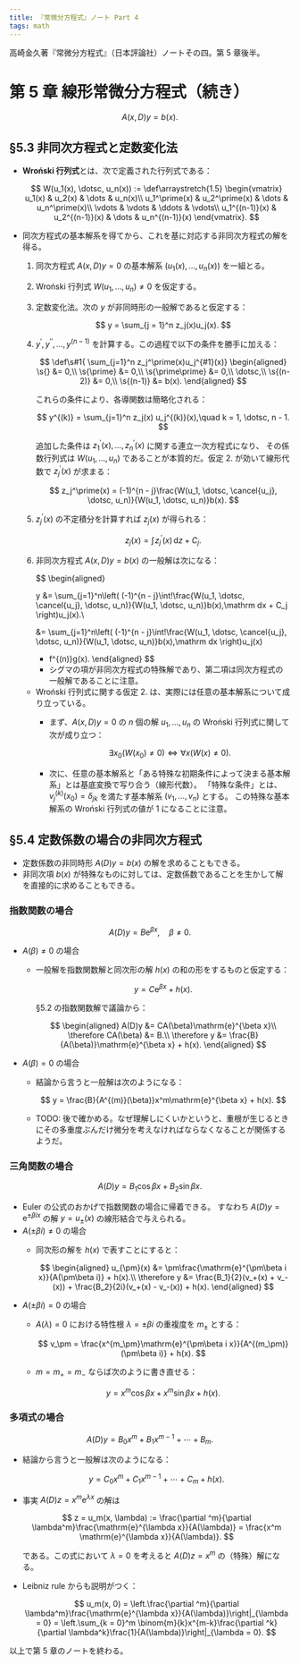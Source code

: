 ```yaml
---
title: 『常微分方程式』ノート Part 4
tags: math
---
```


高崎金久著『常微分方程式』（日本評論社）ノートその四。第 5 章後半。

# 第 5 章 線形常微分方程式（続き）

$$
A(x, D)y = b(x).
$$

## §5.3 非同次方程式と定数変化法

* **Wroński 行列式**とは、次で定義された行列式である：

  $$
  W(u_1(x), \dotsc, u_n(x)) :=
  \def\arraystretch{1.5}
  \begin{vmatrix}
      u_1(x) & u_2(x) & \dots & u_n(x)\\
      u_1^\prime(x) & u_2^\prime(x) & \dots & u_n^\prime(x)\\
      \vdots & \vdots & \ddots & \vdots\\
      u_1^{(n-1)}(x) & u_2^{(n-1)}(x) & \dots & u_n^{(n-1)}(x)
  \end{vmatrix}.
  $$

* 同次方程式の基本解系を得てから、これを基に対応する非同次方程式の解を得る。
  1. 同次方程式 $A(x, D)y = 0$ の基本解系 $(u_1(x), \dotsc, u_n(x))$ を一組とる。
  2. Wroński 行列式 $W(u_1, \dotsc, u_n) \ne 0$ を仮定する。
  3. 定数変化法。次の $y$ が非同時形の一般解であると仮定する：

     $$
     y = \sum_{j = 1}^n z_j(x)u_j(x).
     $$

  4. $y^\prime, y^{\prime\prime}, \dotsc, y^{(n-1)}$ を計算する。この過程で以下の条件を勝手に加える：

     $$
     \def\s#1{ \sum_{j=1}^n z_j^\prime(x)u_j^{#1}(x)}
     \begin{aligned}
     \s{} &= 0,\\
     \s{\prime} &= 0,\\
     \s{\prime\prime} &= 0,\\
     \dotsc,\\
     \s{(n-2)} &= 0,\\
     \s{(n-1)} &= b(x).
     \end{aligned}
     $$

     これらの条件により、各導関数は簡略化される：

     $$
     y^{(k)} = \sum_{j=1}^n z_j(x) u_j^{(k)}(x),\quad k = 1, \dotsc, n - 1.
     $$

     追加した条件は $z_1^\prime(x), \dotsc, z_n^\prime(x)$ に関する連立一次方程式になり、
     その係数行列式は $W(u_1, \dotsc, u_n)$ であることが本質的だ。仮定 2. が効いて線形代数で $z_j^\prime(x)$ が求まる：

     $$
     z_j^\prime(x) = (-1)^{n - j}\frac{W(u_1, \dotsc, \cancel{u_j}, \dotsc, u_n)}{W(u_1, \dotsc, u_n)}b(x).
     $$

  5. $z_j^\prime(x)$ の不定積分を計算すれば $z_j(x)$ が得られる：

     $$
     z_j(x) = \int\!z_j^\prime(x)\,\mathrm dz + C_j.
     $$

  6. 非同次方程式 $A(x, D)y = b(x)$ の一般解は次になる：

     $$
     \begin{aligned}

     y &= \sum_{j=1}^n\left(
       (-1)^{n - j}\int\!\frac{W(u_1, \dotsc, \cancel{u_j}, \dotsc, u_n)}{W(u_1, \dotsc, u_n)}b(x)\,\mathrm dx + C_j
       \right)u_j(x).\\

       &= \sum_{j=1}^n\left(
       (-1)^{n - j}\int\!\frac{W(u_1, \dotsc, \cancel{u_j}, \dotsc, u_n)}{W(u_1, \dotsc, u_n)}b(x)\,\mathrm dx
       \right)u_j(x)
       + f^{(n)}g(x).
     \end{aligned}
     $$

     * シグマの項が非同次方程式の特殊解であり、第二項は同次方程式の一般解であることに注意。
  * Wroński 行列式に関する仮定 2. は、実際には任意の基本解系について成り立っている。
    * まず、$A(x, D)y = 0$ の $n$ 個の解 $u_1, \dotsc, u_n$ の Wroński 行列式に関して次が成り立つ：

      $$
      \exists x_0(W(x_0) \ne 0) \iff \forall x(W(x) \ne 0).
      $$

    * 次に、任意の基本解系と「ある特殊な初期条件によって決まる基本解系」とは基底変換で写り合う（線形代数）。
      「特殊な条件」とは、$v_j^{(k)}(x_0) = \delta_{jk}$ を満たす基本解系 $(v_1, \dotsc, v_n)$ とする。
      この特殊な基本解系の Wroński 行列式の値が 1 になることに注意。

## §5.4 定数係数の場合の非同次方程式

* 定数係数の非同時形 $A(D)y = b(x)$ の解を求めることもできる。
* 非同次項 $b(x)$ が特殊なものに対しては、定数係数であることを生かして解を直接的に求めることもできる。

### 指数関数の場合

$$
A(D)y = B \mathrm{e}^{\beta x}, \quad \beta \ne 0.
$$

* $A(\beta) \ne 0$ の場合
  * 一般解を指数関数解と同次形の解 $h(x)$ の和の形をするものと仮定する：

    $$
    y = C \mathrm{e}^{\beta x} + h(x).
    $$

    §5.2 の指数関数解で議論から：

    $$
    \begin{aligned}
    A(D)y &= CA(\beta)\mathrm{e}^{\beta x}\\
    \therefore CA(\beta) &= B.\\
    \therefore y &= \frac{B}{A(\beta)}\mathrm{e}^{\beta x} + h(x).
    \end{aligned}
    $$

* $A(\beta) = 0$ の場合
  * 結論から言うと一般解は次のようになる：

    $$
    y = \frac{B}{A^{(m)}(\beta)}x^m\mathrm{e}^{\beta x} + h(x).
    $$

  * TODO: 後で確かめる。なぜ理解しにくいかというと、重根が生じるときにその多重度ぶんだけ微分を考えなければならなくなることが関係するようだ。

### 三角関数の場合

$$
A(D)y = B_1\cos \beta x + B_2 \sin \beta x.
$$

* Euler の公式のおかげで指数関数の場合に帰着できる。
  すなわち $A(D)y = \mathrm{e}^{\pm\beta i x}$ の解 $y = u_{\pm}(x)$ の線形結合で与えられる。
* $A(\pm\beta i) \ne 0$ の場合
  * 同次形の解を $h(x)$ で表すことにすると：

    $$
    \begin{aligned}
    u_{\pm}(x) &= \pm\frac{\mathrm{e}^{\pm\beta i x}}{A(\pm\beta i)} + h(x).\\
    \therefore y &= \frac{B_1}{2}(v_+(x) + v_-(x)) + \frac{B_2}{2i}(v_+(x) - v_-(x)) + h(x).
    \end{aligned}
    $$
* $A(\pm\beta i) = 0$ の場合
  * $A(\lambda) = 0$ における特性根 $\lambda = \pm\beta i$ の重複度を $m_\pm$ とする：

    $$
    v_\pm = \frac{x^{m_\pm}\mathrm{e}^{\pm\beta i x}}{A^{(m_\pm)}(\pm\beta i)} + h(x).
    $$

  * $m = m_+ = m_-$ ならば次のように書き直せる：

    $$
    y = x^m \cos \beta x + x^m \sin \beta x + h(x).
    $$

### 多項式の場合

$$
A(D)y = B_0 x^m + B_1 x^{m-1} + \dotsb + B_m.
$$

* 結論から言うと一般解は次のようになる：

  $$
  y = C_0 x^m + C_1 x^{m-1} + \dotsb + C_m + h(x).
  $$

* 事実 $A(D)z = x^m \mathrm{e}^{\lambda x}$ の解は

  $$
  z = u_m(x, \lambda) := \frac{\partial ^m}{\partial \lambda^m}\frac{\mathrm{e}^{\lambda x}}{A(\lambda)}
  = \frac{x^m \mathrm{e}^{\lambda x}}{A(\lambda)}.
  $$

  である。この式において $\lambda = 0$ を考えると $A(D)z = x^m$ の（特殊）解になる。

* Leibniz rule からも説明がつく：

  $$
  u_m(x, 0) = \left.\frac{\partial ^m}{\partial \lambda^m}\frac{\mathrm{e}^{\lambda x}}{A(\lambda)}\right|_{\lambda = 0}
  = \left.\sum_{k = 0}^m \binom{m}{k}x^{m-k}\frac{\partial ^k}{\partial \lambda^k}\frac{1}{A(\lambda)}\right|_{\lambda = 0}.
  $$

以上で第 5 章のノートを終わる。
